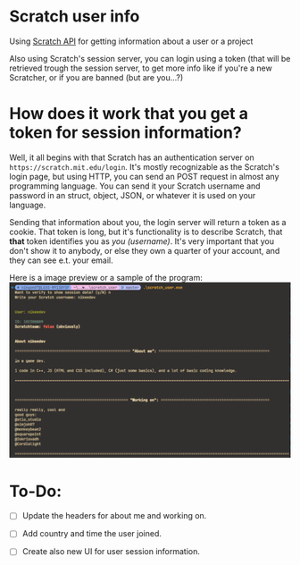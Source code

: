 # Scratch user info

Using [Scratch API](https://api.scratch.mit.edu) for getting information about a user or a project

Also using Scratch's session server, you can login using a token (that will be retrieved trough the session server, to get more info like if you're a new Scratcher, or if you are banned (but are you...?)

# How does it work that you get a token for session information?

Well, it all begins with that Scratch has an authentication server on `https://scratch.mit.edu/login`. It's mostly recognizable as the Scratch's login page, but using HTTP, you can send an POST request in almost any programming language. You can send it your Scratch username and password in an struct, object, JSON, or whatever it is used on your language.

Sending that information about you, the login server will return a token as a cookie. That token is long, but it's functionality is to describe Scratch, that **that** token identifies you as *you (username)*. It's very important that you don't show it to anybody, or else they own a quarter of your account, and they can see e.t. your email.

<!-- lying on `https://scratch.mit.edu/session`. You can -->


Here is a image preview or a sample of the program:
![Scratch_user program in use; sample; preview](imgs/progress.png)

# To-Do:

- [ ] Update the headers for about me and working on.
- [ ] Add country and time the user joined.
- [ ] Create also new UI for user session information.

